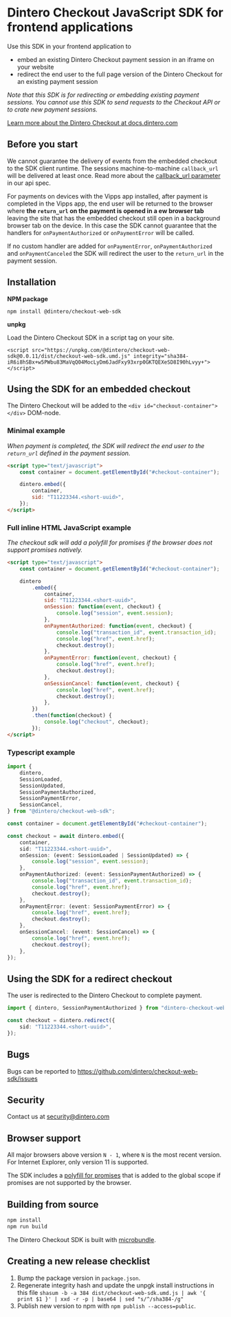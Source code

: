 # Dintero Checkout JavaScript SDK for frontend applications

Use this SDK in your frontend application to

-   embed an existing Dintero Checkout payment session in an iframe on your website
-   redirect the end user to the full page version of the Dintero Checkout for an existing payment session

_Note that this SDK is for redirecting or embedding existing payment sessions. You cannot use this SDK to send requests to the Checkout API or to crate new payment sessions._

[Learn more about the Dintero Checkout at docs.dintero.com](https://docs.dintero.com/docs/checkout-getting-started.html)

## Before you start

We cannot guarantee the delivery of events from the embedded checkout to the SDK client runtime. The sessions machine-to-machine `callback_url` will be delivered at least once. Read more about the [callback_url parameter](https://docs.dintero.com/checkout-api.html#operation/checkout_session_profile_post) in our api spec.

For payments on devices with the Vipps app installed, after payment is completed in the Vipps app, the end user will be returned to the browser where **the `return_url` on the payment is opened in a ew browser tab** leaving the site that has the embedded checkout still open in a background browser tab on the device. In this case the SDK cannot guarantee that the handlers for `onPaymentAuthorized` or `onPaymentError` will be called.

If no custom handler are added for `onPaymentError`, `onPaymentAuthorized` and `onPaymentCanceled` the SDK will redirect the user to the `return_url` in the payment session.

## Installation

**NPM package**

```
npm install @dintero/checkout-web-sdk
```

**unpkg**

Load the Dintero Checkout SDK in a script tag on your site.

```
<script src="https://unpkg.com/@dintero/checkout-web-sdk@0.0.11/dist/checkout-web-sdk.umd.js" integrity="sha384-iR6i8hSBx+w5PWbu83MaVqQ04MocLyDm6JadFxy93xrp0GKTQEXeSD8I90hLvyy+"></script>
```

## Using the SDK for an embedded checkout

The Dintero Checkout will be added to the `<div id="checkout-container"></div>` DOM-node.

### Minimal example

_When payment is completed, the SDK will redirect the end user to the `return_url` defined in the payment session._

```html
<script type="text/javascript">
    const container = document.getElementById("#checkout-container");

    dintero.embed({
        container,
        sid: "T11223344.<short-uuid>",
    });
</script>
```

### Full inline HTML JavaScript example

_The checkout sdk will add a polyfill for promises if the browser does not support promises natively._

```html
<script type="text/javascript">
    const container = document.getElementById("#checkout-container");

    dintero
        .embed({
            container,
            sid: "T11223344.<short-uuid>",
            onSession: function(event, checkout) {
                console.log("session", event.session);
            },
            onPaymentAuthorized: function(event, checkout) {
                console.log("transaction_id", event.transaction_id);
                console.log("href", event.href);
                checkout.destroy();
            },
            onPaymentError: function(event, checkout) {
                console.log("href", event.href);
                checkout.destroy();
            },
            onSessionCancel: function(event, checkout) {
                console.log("href", event.href);
                checkout.destroy();
            },
        })
        .then(function(checkout) {
            console.log("checkout", checkout);
        });
</script>
```

### Typescript example

```ts
import {
    dintero,
    SessionLoaded,
    SessionUpdated,
    SessionPaymentAuthorized,
    SessionPaymentError,
    SessionCancel,
} from "@dintero/checkout-web-sdk";

const container = document.getElementById("#checkout-container");

const checkout = await dintero.embed({
    container,
    sid: "T11223344.<short-uuid>",
    onSession: (event: SessionLoaded | SessionUpdated) => {
        console.log("session", event.session);
    },
    onPaymentAuthorized: (event: SessionPaymentAuthorized) => {
        console.log("transaction_id", event.transaction_id);
        console.log("href", event.href);
        checkout.destroy();
    },
    onPaymentError: (event: SessionPaymentError) => {
        console.log("href", event.href);
        checkout.destroy();
    },
    onSessionCancel: (event: SessionCancel) => {
        console.log("href", event.href);
        checkout.destroy();
    },
});
```

## Using the SDK for a redirect checkout

The user is redirected to the Dintero Checkout to complete payment.

```ts
import { dintero, SessionPaymentAuthorized } from "dintero-checkout-web-sdk";

const checkout = dintero.redirect({
    sid: "T11223344.<short-uuid>",
});
```

## Bugs

Bugs can be reported to https://github.com/dintero/checkout-web-sdk/issues

## Security

Contact us at [security@dintero.com](mailto:security@dintero.com)

## Browser support

All major browsers above version `N - 1`, where `N` is the most recent version. For Internet Explorer, only version 11 is supported.

The SDK includes a [polyfill for promises](https://github.com/getify/native-promise-only) that is added to the global scope if promises are not supported by the browser.

## Building from source

```bash
npm install
npm run build
```

The Dintero Checkout SDK is built with [microbundle](https://github.com/developit/microbundle).

## Creating a new release checklist

1. Bump the package version in `package.json`.
2. Regenerate integrity hash and update the unpgk install instructions in this file `shasum -b -a 384 dist/checkout-web-sdk.umd.js | awk '{ print $1 }' | xxd -r -p | base64 | sed "s/^/sha384-/g"`
3. Publish new version to npm with `npm publish --access=public`.
